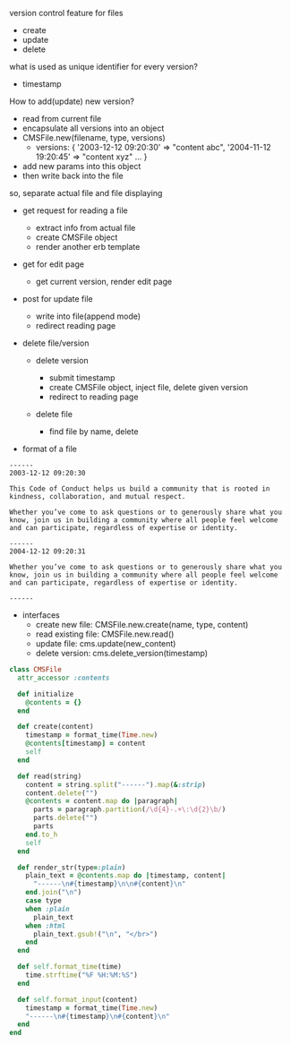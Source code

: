 version control feature for files
  - create
  - update
  - delete

what is used as unique identifier for every version?
  - timestamp

How to add(update) new version?
  - read from current file
  - encapsulate all versions into an object
  - CMSFile.new(filename, type, versions)
    - versions: { '2003-12-12 09:20:30' => "content abc", '2004-11-12 19:20:45' => "content xyz" ... }
  - add new params into this object
  - then write back into the file

so, separate actual file and file displaying

- get request for reading a file
  - extract info from actual file
  - create CMSFile object
  - render another erb template

- get for edit page
  - get current version, render edit page
- post for update file
  - write into file(append mode)
  - redirect reading page

- delete file/version
  - delete version
    - submit timestamp
    - create CMSFile object, inject file, delete given version
    - redirect to reading page

  - delete file
    - find file by name, delete


- format of a file

```
------
2003-12-12 09:20:30

This Code of Conduct helps us build a community that is rooted in kindness, collaboration, and mutual respect.

Whether you’ve come to ask questions or to generously share what you know, join us in building a community where all people feel welcome and can participate, regardless of expertise or identity.

------
2004-12-12 09:20:31

Whether you’ve come to ask questions or to generously share what you know, join us in building a community where all people feel welcome and can participate, regardless of expertise or identity.

------
```

- interfaces
  - create new file: CMSFile.new.create(name, type, content)
  - read existing file: CMSFile.new.read()
  - update file: cms.update(new_content)
  - delete version: cms.delete_version(timestamp)

```ruby
class CMSFile
  attr_accessor :contents

  def initialize
    @contents = {}
  end

  def create(content)
    timestamp = format_time(Time.new)
    @contents[timestamp] = content
    self
  end

  def read(string)
    content = string.split("------").map(&:strip)
    content.delete("")
    @contents = content.map do |paragraph|
      parts = paragraph.partition(/\d{4}-.+\:\d{2}\b/)
      parts.delete("")
      parts
    end.to_h
    self
  end

  def render_str(type=:plain)
    plain_text = @contents.map do |timestamp, content|
      "------\n#{timestamp}\n\n#{content}\n"
    end.join("\n")
    case type
    when :plain
      plain_text
    when :html
      plain_text.gsub!("\n", "</br>")
    end
  end

  def self.format_time(time)
    time.strftime("%F %H:%M:%S")
  end

  def self.format_input(content)
    timestamp = format_time(Time.new)
    "------\n#{timestamp}\n#{content}\n"
  end
end
```
